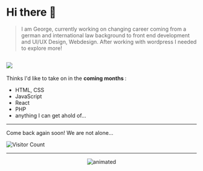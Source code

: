 # Hi there 🙌

> I am George, currently working on changing career coming from a german and international law background to front end development and UI/UX Design, Webdesign. After working with wordpress I needed to explore more!

![](https://c.tenor.com/GfSX-u7VGM4AAAAC/coding.gif)
--- 

Thinks I'd like to take on in the <b> coming months </b>:
- HTML, CSS
- JavaScript
- React
- PHP
- anything I can get ahold of... 
--- 

Come back again soon! We are not alone...

![Visitor Count](https://profile-counter.glitch.me/{GeBon22}/count.svg)

---
<p align="center">
<img src="https://media.tenor.com/57w9du3NrV0AAAAd/css-html.gif" alt="animated" />
</p>
